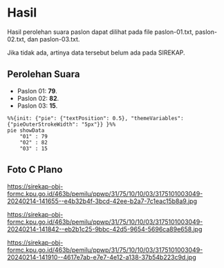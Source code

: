 # Hasil

Hasil perolehan suara paslon dapat dilihat pada file paslon-01.txt, paslon-02.txt, dan paslon-03.txt.

Jika tidak ada, artinya data tersebut belum ada pada SIREKAP.

## Perolehan Suara

 * Paslon 01: **79**.
 * Paslon 02: **82**.
 * Paslon 03: **15**.

```mermaid
%%{init: {"pie": {"textPosition": 0.5}, "themeVariables": {"pieOuterStrokeWidth": "5px"}} }%%
pie showData
    "01" : 79
    "02" : 82
    "03" : 15
```
## Foto C Plano

https://sirekap-obj-formc.kpu.go.id/463b/pemilu/ppwp/31/75/10/10/03/3175101003049-20240214-141655--e4b32b4f-3bcd-42ee-b2a7-7c1eac15b8a9.jpg

https://sirekap-obj-formc.kpu.go.id/463b/pemilu/ppwp/31/75/10/10/03/3175101003049-20240214-141842--eb2b1c25-9bbc-42d5-9654-5696ca89e658.jpg

https://sirekap-obj-formc.kpu.go.id/463b/pemilu/ppwp/31/75/10/10/03/3175101003049-20240214-141910--4617e7ab-e7e7-4e12-a138-37b54b223c9d.jpg
